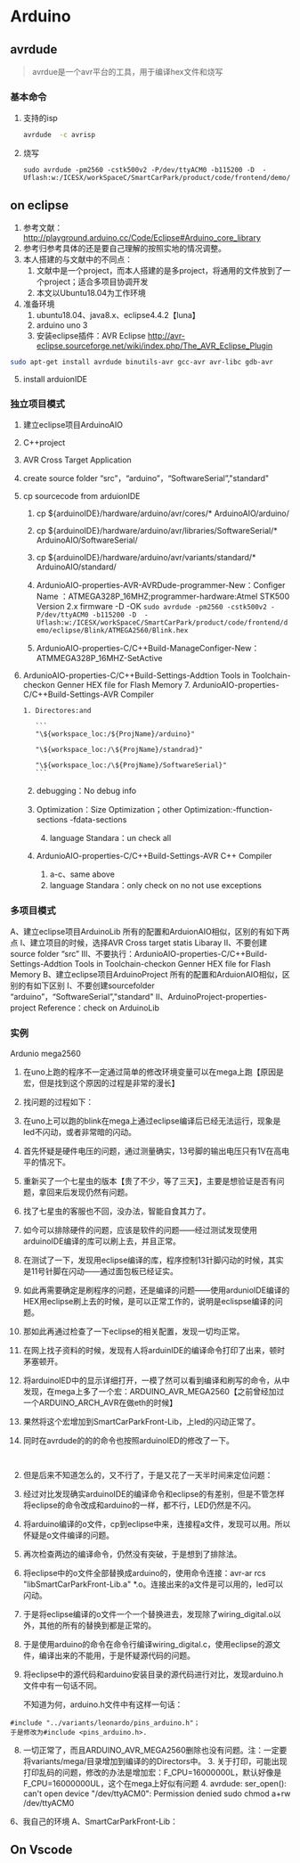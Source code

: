 Arduino
=====

## avrdude 

> avrdue是一个avr平台的工具，用于编译hex文件和烧写

### 基本命令

1. 支持的isp

   ```sh
   avrdude  -c avrisp
   ```

2. 烧写

   ```
   sudo avrdude -pm2560 -cstk500v2 -P/dev/ttyACM0 -b115200 -D  -Uflash:w:/ICESX/workSpaceC/SmartCarPark/product/code/frontend/demo/eclipse/Blink/ATMEGA2560/Blink.hex
   ```

   

## on eclipse

1. 参考文献：http://playground.arduino.cc/Code/Eclipse#Arduino_core_library
2. 参考归参考具体的还是要自己理解的按照实地的情况调整。
3. 本人搭建的与文献中的不同点：
   1. 文献中是一个project，而本人搭建的是多project，将通用的文件放到了一个project；适合多项目协调开发
   2. 本文以Ubuntu18.04为工作环境
4. 准备环境
   1. ubuntu18.04、java8.x、eclipse4.4.2【luna】
   2. arduino uno 3
   3. 安装eclipse插件：AVR Eclipse http://avr-eclipse.sourceforge.net/wiki/index.php/The_AVR_Eclipse_Plugin

```	sh
sudo apt-get install avrdude binutils-avr gcc-avr avr-libc gdb-avr
```

5. install arduionIDE

### 独立项目模式
 1. 建立eclipse项目ArduinoAIO	

 2. C++project

 3. AVR Cross Target Application

 4. create source folder “src”，“arduino”，“SoftwareSerial”,"standard"	

 5. cp sourcecode from arduionIDE
    		

     1. cp ${arduinoIDE}/hardware/arduino/avr/cores/* ArduinoAIO/arduino/
        			

     2. cp ${arduinoIDE}/hardware/arduino/avr/libraries/SoftwareSerial/* ArduinoAIO/SoftwareSerial/
        			

     3. cp \${arduinoIDE}/hardware/arduino/avr/variants/standard/* ArduinoAIO/standard/
        		

     4. ArdunioAIO-properties-AVR-AVRDude-programmer-New：Configer Name ：ATMEGA328P_16MHZ;programmer-hardware:Atmel STK500 Version 2.x firmware -D -OK
        		`sudo avrdude -pm2560 -cstk500v2 -P/dev/ttyACM0 -b115200 -D  -Uflash:w:/ICESX/workSpaceC/SmartCarPark/product/code/frontend/demo/eclipse/Blink/ATMEGA2560/Blink.hex`
     

     5. ArdunioAIO-properties-C/C++Build-ManageConfiger-New：ATMMEGA328P_16MHZ-SetActive
6. ArdunioAIO-properties-C/C++Build-Settings-Addtion Tools in Toolchain-checkon Genner HEX file for Flash Memory
   7. ArdunioAIO-properties-C/C++Build-Settings-AVR Compiler
     ​			

       1. Directores:and 

          ```
          "\${workspace_loc:/${ProjName}/arduino}"
          
          "\${workspace_loc:/\${ProjName}/standrad}"
          
          "\${workspace_loc:/\${ProjName}/SoftwareSerial}"
          ```

          
     2. debugging：No debug info
        
   3. Optimization：Size Optimization；other Optimization:-ffunction-sections -fdata-sections
        
        4. language Standara：un check all
     8. ArdunioAIO-properties-C/C++Build-Settings-AVR C++ Compiler
        ​			
     
        1. a-c、same above
           ​
        2. language Standara：only check on  no not use exceptions

### 多项目模式
A、建立eclipse项目ArduinoLib
    		所有的配置和ArduionAIO相似，区别的有如下两点
    		I、建立项目的时候，选择AVR Cross target statis Libaray
    		II、不要创建 source folder “src”
    		III、不要执行：ArdunioAIO-properties-C/C++Build-Settings-Addtion Tools in Toolchain-checkon Genner HEX file for Flash Memory
    	B、建立eclipse项目ArduinoProject
    		所有的配置和ArduionAIO相似，区别的有如下区别
    		I、不要创建sourcefolder “arduino”，“SoftwareSerial”,"standard"
    		II、ArduinoProject-properties-project Reference：check on ArduinoLib

### 实例

Ardunio mega2560

1. 在uno上跑的程序不一定通过简单的修改环境变量可以在mega上跑【原因是宏，但是找到这个原因的过程是非常的漫长】
1. 找问题的过程如下：
  1. 在uno上可以跑的blink在mega上通过eclipse编译后已经无法运行，现象是led不闪动，或者非常暗的闪动。
  2. 首先怀疑是硬件电压的问题，通过测量确实，13号脚的输出电压只有1V在高电平的情况下。
  3. 重新买了一个七星虫的版本【贵了不少，等了三天】，主要是想验证是否有问题，拿回来后发现仍然有问题。
  4. 找了七星虫的客服也不回，没办法，智能自食其力了。
  5. 如今可以排除硬件的问题，应该是软件的问题——经过测试发现使用arduinoIDE编译的库可以刷上去，并且正常。
  6. 在测试了一下，发现用eclipse编译的库，程序控制13针脚闪动的时候，其实是11号针脚在闪动——通过面包板已经证实。
  7. 如此再需要确定是刷程序的问题，还是编译的问题——使用ardunioIDE编译的HEX用eclipse刷上去的时候，是可以正常工作的，说明是eclispse编译的问题。
  8. 那如此再通过检查了一下eclipse的相关配置，发现一切均正常。
  9. 在网上找子资料的时候，发现有人将arduinIDE的编译命令打印了出来，顿时茅塞顿开。


  10. 将arduinoIED中的显示详细打开，一模了然可以看到编译和刷写的命令，从中发现，在mega上多了一个宏：ARDUINO_AVR_MEGA2560【之前曾经加过一个ARDUINO_ARCH_AVR在做eth的时候】
  11. 果然将这个宏增加到SmartCarParkFront-Lib，上led的闪动正常了。
  12. 同时在avrdude的的的命令也按照arduinoIED的修改了一下。

     ​	
2. 但是后来不知道怎么的，又不行了，于是又花了一天半时间来定位问题：

  3. 经过对比发现确实arduinoIDE的编译命令和eclipse的有差别，但是不管怎样将eclipse的命令改成和arduino的一样，都不行，LED仍然是不闪。

  4. 将arduino编译的o文件，cp到eclipse中来，连接程a文件，发现可以用。所以怀疑是o文件编译的问题。

  5. 再次检查两边的编译命令，仍然没有突破，于是想到了排除法。

  6. 将eclipse中的o文件全部替换成arduino的，使用命令连接：avr-ar rcs  "libSmartCarParkFront-Lib.a" *.o。连接出来的a文件是可以用的，led可以闪动。

  7. 于是将eclipse编译的o文件一个一个替换进去，发现除了wiring_digital.o以外，其他的所有的替换到都是正常的。

  8. 于是使用arduino的命令在命令行编译wiring_digital.c，使用eclipse的源文件，编译出来的不能用，于是怀疑源代码的问题。

  9. 将eclipse中的源代码和arduino安装目录的源代码进行对比，发现arduino.h文件中有一句话不同。

     不知道为何，arduino.h文件中有这样一句话：

    #include "../variants/leonardo/pins_arduino.h"；
    于是修改为#include <pins_arduino.h>.
  8. 一切正常了，而且ARDUINO_AVR_MEGA2560删除也没有问题。注：一定要将variants/mega/目录增加到编译的的Directors中。
	3. 关于打印，可能出现打印乱码的问题，修改的办法是增加宏：F_CPU=16000000L，默认好像是F_CPU=16000000UL，这个在mega上好似有问题
	4. avrdude: ser_open(): can't open device "/dev/ttyACM0": Permission denied
	    sudo chmod a+rw /dev/ttyACM0

6、我自己的环境
	A、SmartCarParkFront-Lib：

## On Vscode

